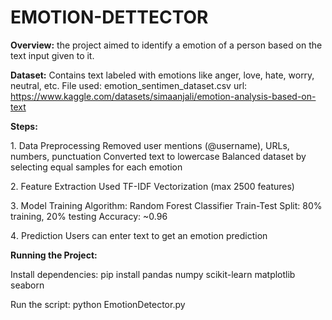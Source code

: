 # EMOTION-DETTECTOR

**Overview:**
the project aimed to identify a emotion of a person based on the text input given to it.

**Dataset:**
Contains text labeled with emotions like anger, love, hate, worry, neutral, etc.
File used: emotion_sentimen_dataset.csv
url: https://www.kaggle.com/datasets/simaanjali/emotion-analysis-based-on-text

**Steps:**

1️. Data Preprocessing
Removed user mentions (@username), URLs, numbers, punctuation
Converted text to lowercase
Balanced dataset by selecting equal samples for each emotion

2️. Feature Extraction
Used TF-IDF Vectorization (max 2500 features)

3️. Model Training
Algorithm: Random Forest Classifier
Train-Test Split: 80% training, 20% testing
Accuracy: ~0.96

4️. Prediction
Users can enter text to get an emotion prediction

**Running the Project:**

Install dependencies:
pip install pandas numpy scikit-learn matplotlib seaborn

Run the script:
python EmotionDetector.py
